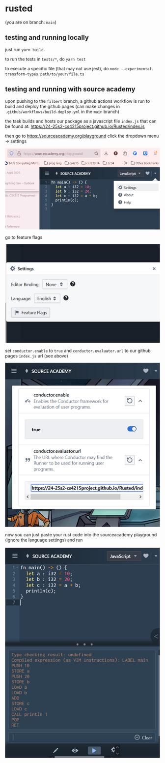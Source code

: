 # rusted

(you are on branch: `main`)

## testing and running locally

just run `yarn build`.

to run the tests in `tests/*`, do `yarn test`

to execute a specific file (that may not use jest), do `node --experimental-transform-types path/to/your/file.ts`

## testing and running with source academy

upon pushing to the `filbert` branch, a github actions workflow is run to build and deploy the github pages
(can make changes in `.github/workflows/build-deploy.yml` in the `main` branch)

the task builds and hosts our package as a javascript file `index.js` that can be found at:
https://24-25s2-cs4215project.github.io/Rusted/index.js

then go to https://sourceacademy.org/playground
click the dropdown menu -> settings

![settings](docs/img/settings1.png)

go to feature flags

![flags](docs/img/settings2.png)

set `conductor.enable` to `true`
and `conductor.evaluator.url` to our github pages `index.js` url (see above)

![configs](docs/img/settings3.png)

now you can just paste your rust code into the sourceacademy playground (ignore the language settings) and run

![success](docs/img/settings4.png)
